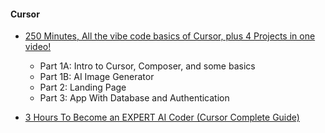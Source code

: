 
#### Cursor
- [250 Minutes, All the vibe code basics of Cursor, plus 4 Projects in one video!](https://x.com/rileybrown_ai/status/1889343647331881227)
  * Part 1A: Intro to Cursor, Composer, and some basics
  * Part 1B: AI Image Generator
  * Part 2: Landing Page
  * Part 3: App With Database and Authentication

- [3 Hours To Become an EXPERT AI Coder (Cursor Complete Guide)](https://youtu.be/faezjTHA5SU)


